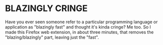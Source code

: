 # BLAZINGLY CRINGE

Have you ever seen someone refer to a particular programming language or application as "blazingly fast" and thought it's kinda cringe? Me too. So I made this Firefox web extension, in about three minutes, that removes the "blazing/blazingly" part, leaving just the "fast".